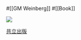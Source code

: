 #[[GM Weinberg]] #[[Book]]

![](https://hondana-image.s3.amazonaws.com/book/image/10011450/normal_4c159f47-75d9-45ad-b6df-e31a4b70d727.jpg)

[共立出版](https://www.kyoritsu-pub.co.jp/book/b10011450.html)